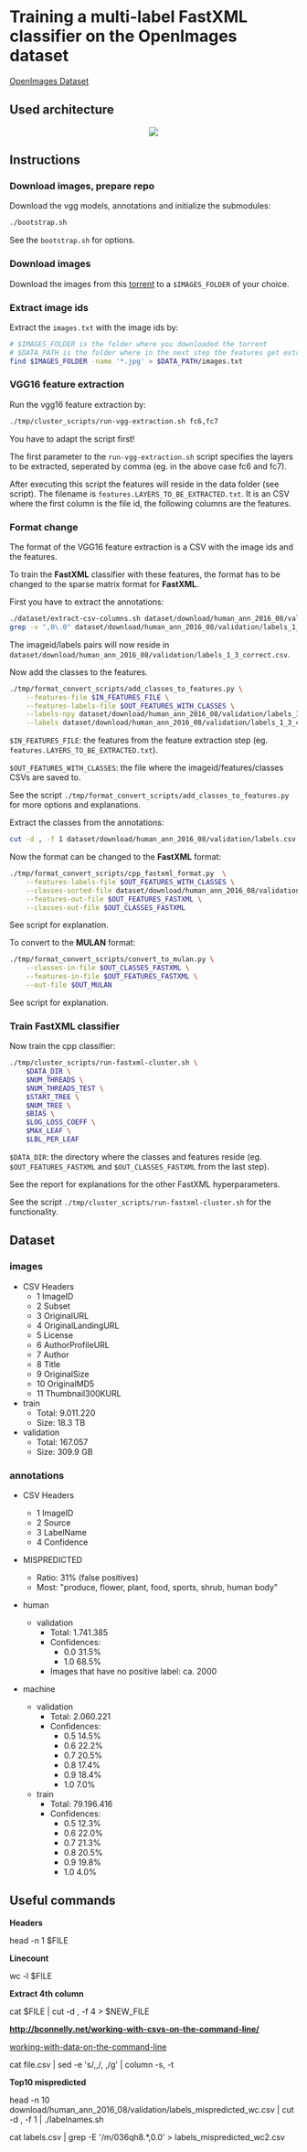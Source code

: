 # Training a multi-label FastXML classifier on the OpenImages dataset

[OpenImages Dataset](https://github.com/openimages/dataset)

## Used architecture

<p align="center">
    <img src="other/architecture.png" />
</p>

## Instructions

### Download images, prepare repo
Download the vgg models, annotations and initialize the submodules:
```bash
./bootstrap.sh
```

See the `bootstrap.sh` for options.

### Download images
Download the images from this [torrent](https://github.com/openimages/dataset/issues/11#issuecomment-257250800) to a `$IMAGES_FOLDER` of your choice.

### Extract image ids
Extract the `images.txt` with the image ids by:
```bash
# $IMAGES_FOLDER is the folder where you downloaded the torrent
# $DATA_PATH is the folder where in the next step the features get extracted to
find $IMAGES_FOLDER -name '*.jpg' > $DATA_PATH/images.txt
```

### VGG16 feature extraction
Run the vgg16 feature extraction by:
```bash
./tmp/cluster_scripts/run-vgg-extraction.sh fc6,fc7
```

You have to adapt the script first!

The first parameter to the `run-vgg-extraction.sh` script specifies the layers to be extracted, seperated by comma (eg. in the above case fc6 and fc7).

After executing this script the features will reside in the data folder (see script).
The filename is `features.LAYERS_TO_BE_EXTRACTED.txt`.
It is an CSV where the first column is the file id, the following columns are the features.

### Format change
The format of the VGG16 feature extraction is a CSV with the image ids and the features.

To train the __FastXML__ classifier with these features, the format has to be changed to the sparse matrix format for __FastXML__.

First you have to extract the annotations:
```bash
./dataset/extract-csv-columns.sh dataset/download/human_ann_2016_08/validation/labels.csv 1,3
grep -v ",0\.0" dataset/download/human_ann_2016_08/validation/labels_1_3.csv > dataset/download/human_ann_2016_08/validation/labels_1_3_correct.csv
```
The imageid/labels pairs will now reside in `dataset/download/human_ann_2016_08/validation/labels_1_3_correct.csv`.

Now add the classes to the features.
```bash
./tmp/format_convert_scripts/add_classes_to_features.py \
    --features-file $IN_FEATURES_FILE \
    --features-labels-file $OUT_FEATURES_WITH_CLASSES \
    --labels-npy dataset/download/human_ann_2016_08/validation/labels_1_3_correct.csv.npy \
    --labels dataset/download/human_ann_2016_08/validation/labels_1_3_correct.csv
```
`$IN_FEATURES_FILE`: the features from the feature extraction step (eg. `features.LAYERS_TO_BE_EXTRACTED.txt`).

`$OUT_FEATURES_WITH_CLASSES`: the file where the imageid/features/classes CSVs are saved to.

See the script `./tmp/format_convert_scripts/add_classes_to_features.py` for more options and explanations.

Extract the classes from the annotations:
```bash
cut -d , -f 1 dataset/download/human_ann_2016_08/validation/labels.csv | sort | uniq > dataset/download/human_ann_2016_08/validation/labels.sorted.csv
```

Now the format can be changed to the __FastXML__ format:
```bash
./tmp/format_convert_scripts/cpp_fastxml_format.py  \
    --features-labels-file $OUT_FEATURES_WITH_CLASSES \
    --classes-sorted-file dataset/download/human_ann_2016_08/validation/labels.sorted.csv \
    --features-out-file $OUT_FEATURES_FASTXML \
    --classes-out-file $OUT_CLASSES_FASTXML
```
See script for explanation.

To convert to the __MULAN__ format:
```bash
./tmp/format_convert_scripts/convert_to_mulan.py \
    --classes-in-file $OUT_CLASSES_FASTXML \
    --features-in-file $OUT_FEATURES_FASTXML \
    --out-file $OUT_MULAN
```
See script for explanation.

### Train FastXML classifier
Now train the cpp classifier:
```bash
./tmp/cluster_scripts/run-fastxml-cluster.sh \
    $DATA_DIR \
    $NUM_THREADS \
    $NUM_THREADS_TEST \
    $START_TREE \
    $NUM_TREE \
    $BIAS \
    $LOG_LOSS_COEFF \
    $MAX_LEAF \
    $LBL_PER_LEAF
```
`$DATA_DIR`: the directory where the classes and features reside (eg. `$OUT_FEATURES_FASTXML` and `$OUT_CLASSES_FASTXML` from the last step).

See the report for explanations for the other FastXML hyperparameters.

See the script `./tmp/cluster_scripts/run-fastxml-cluster.sh` for the functionality.

## Dataset

### images
- CSV Headers
    - 1  ImageID
    - 2  Subset
    - 3  OriginalURL
    - 4  OriginalLandingURL
    - 5  License
    - 6  AuthorProfileURL
    - 7  Author
    - 8  Title
    - 9  OriginalSize
    - 10 OriginalMD5
    - 11 Thumbnail300KURL
- train
    - Total:      9.011.220
    - Size:       18.3 TB
- validation
    - Total:      167.057
    - Size:       309.9 GB

### annotations
- CSV Headers
    - 1 ImageID
    - 2 Source
    - 3 LabelName
    - 4 Confidence
- MISPREDICTED
    - Ratio:  31% (false positives)
    - Most:   "produce, flower, plant, food, sports, shrub, human body"
- human
    - validation
        - Total:      1.741.385
        - Confidences:
            - 0.0     31.5%
            - 1.0     68.5%
        - Images that have no positive label: ca. 2000

- machine
    - validation
        - Total:      2.060.221
        - Confidences:
            - 0.5     14.5%
            - 0.6     22.2%
            - 0.7     20.5%
            - 0.8     17.4%
            - 0.9     18.4%
            - 1.0      7.0%
    - train
        - Total:      79.196.416
        - Confidences:
            - 0.5     12.3%
            - 0.6     22.0%
            - 0.7     21.3%
            - 0.8     20.5%
            - 0.9     19.8%
            - 1.0      4.0%

## Useful commands

**Headers**

head -n 1 $FILE

**Linecount**

wc -l $FILE

**Extract 4th column**

cat $FILE | cut -d , -f 4 > $NEW_FILE

**http://bconnelly.net/working-with-csvs-on-the-command-line/**

[working-with-data-on-the-command-line](http://www.datamazing.co.uk/2014/01/25/working-with-data-on-the-command-line)

cat file.csv | sed -e 's/,,/, ,/g' | column -s, -t

**Top10 mispredicted**

head -n 10 download/human_ann_2016_08/validation/labels_mispredicted_wc.csv | cut -d , -f 1 | ./labelnames.sh

cat labels.csv | grep -E '/m/036qh8.*,0.0' > labels_mispredicted_wc2.csv
